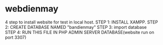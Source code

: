 # webdienmay

4 step to install website for test in local host. 
STEP 1: INSTALL XAMPP. 
STEP 2: CREATE DATABASE NAMED "bandienmay"
STEP 3: import database
STEP 4: RUN THIS FILE IN PHP ADMIN SERVER DATABASE(website run on port 3307)
